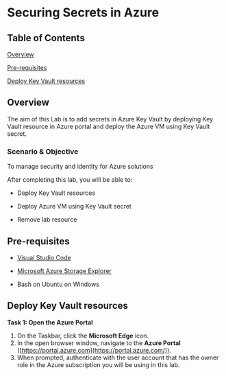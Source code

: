 # Securing Secrets in Azure

## Table of Contents 

[Overview](#overview)

[Pre-requisites](#pre-requisites)

[Deploy Key Vault resources](#deploy-key-vault-resources)

## Overview

The aim of this Lab is to add secrets in Azure Key Vault by deploying Key Vault resource in Azure portal and deploy the Azure VM using Key Vault secret.

### Scenario & Objective

 To manage security and identity for Azure solutions
 
  After completing this lab, you will be able to:
  
 - Deploy Key Vault resources
 
 - Deploy Azure VM using Key Vault secret

 - Remove lab resource

## Pre-requisites

- [Visual Studio Code](https://code.visualstudio.com/)

- [Microsoft Azure Storage Explorer](https://azure.microsoft.com/features/storage-explorer/)

- Bash on Ubuntu on Windows

## Deploy Key Vault resources

**Task 1: Open the Azure Portal**

1. On the Taskbar, click the  **Microsoft Edge**  icon.
2. In the open browser window, navigate to the  **Azure Portal**  ([https://portal.azure.com](https://portal.azure.com/)).
3. When prompted, authenticate with the user account that has the owner role in the Azure subscription you will be using in this lab.

